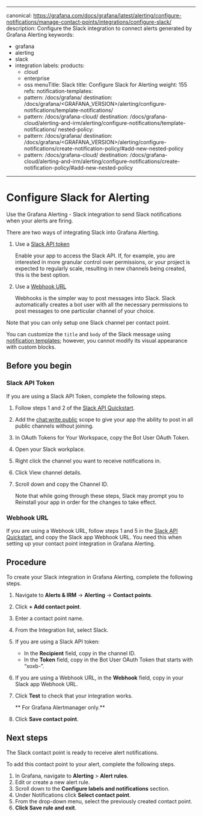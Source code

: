 -----

canonical: https://grafana.com/docs/grafana/latest/alerting/configure-notifications/manage-contact-points/integrations/configure-slack/
description: Configure the Slack integration to connect alerts generated by Grafana Alerting
keywords:

- grafana
- alerting
- slack
- integration
  labels:
  products:
  - cloud
  - enterprise
  - oss
    menuTitle: Slack
    title: Configure Slack for Alerting
    weight: 155
    refs:
    notification-templates:
  - pattern: /docs/grafana/
    destination: /docs/grafana/\<GRAFANA\_VERSION\>/alerting/configure-notifications/template-notifications/
  - pattern: /docs/grafana-cloud/
    destination: /docs/grafana-cloud/alerting-and-irm/alerting/configure-notifications/template-notifications/
    nested-policy:
  - pattern: /docs/grafana/
    destination: /docs/grafana/\<GRAFANA\_VERSION\>/alerting/configure-notifications/create-notification-policy/\#add-new-nested-policy
  - pattern: /docs/grafana-cloud/
    destination: /docs/grafana-cloud/alerting-and-irm/alerting/configure-notifications/create-notification-policy/\#add-new-nested-policy

-----

# Configure Slack for Alerting

Use the Grafana Alerting - Slack integration to send Slack notifications when your alerts are firing.

There are two ways of integrating Slack into Grafana Alerting.

1. Use a [Slack API token](https://api.slack.com/authentication/token-types)
   
   Enable your app to access the Slack API. If, for example, you are interested in more granular control over permissions, or your project is expected to regularly scale, resulting in new channels being created, this is the best option.

2. Use a [Webhook URL](https://api.slack.com/messaging/webhooks)
   
   Webhooks is the simpler way to post messages into Slack. Slack automatically creates a bot user with all the necessary permissions to post messages to one particular channel of your choice.

Note that you can only setup one Slack channel per contact point.

You can customize the `title` and `body` of the Slack message using [notification templates](ref:notification-templates); however, you cannot modify its visual appearance with custom blocks.

## Before you begin

### Slack API Token

If you are using a Slack API Token, complete the following steps.

1. Follow steps 1 and 2 of the [Slack API Quickstart](https://api.slack.com/start/quickstart).

2. Add the [chat:write.public](https://api.slack.com/scopes/chat:write.public) scope to give your app the ability to post in all public channels without joining.

3. In OAuth Tokens for Your Workspace, copy the Bot User OAuth Token.

4. Open your Slack workplace.

5. Right click the channel you want to receive notifications in.

6. Click View channel details.

7. Scroll down and copy the Channel ID.
   
   Note that while going through these steps, Slack may prompt you to Reinstall your app in order for the changes to take effect.

### Webhook URL

If you are using a Webhook URL, follow steps 1 and 5 in the [Slack API Quickstart](https://api.slack.com/start/quickstart), and copy the Slack app Webhook URL. You need this when setting up your contact point integration in Grafana Alerting.

## Procedure

To create your Slack integration in Grafana Alerting, complete the following steps.

1. Navigate to **Alerts & IRM** -\> **Alerting** -\> **Contact points**.

2. Click **+ Add contact point**.

3. Enter a contact point name.

4. From the Integration list, select Slack.

5. If you are using a Slack API token:
   
   - In the **Recipient** field, copy in the channel ID.
   - In the **Token** field, copy in the Bot User OAuth Token that starts with “xoxb-”.

6. If you are using a Webhook URL, in the **Webhook** field, copy in your Slack app Webhook URL.

7. Click **Test** to check that your integration works.
   
   \*\* For Grafana Alertmanager only.\*\*

8. Click **Save contact point**.

## Next steps

The Slack contact point is ready to receive alert notifications.

To add this contact point to your alert, complete the following steps.

1. In Grafana, navigate to **Alerting** \> **Alert rules**.
2. Edit or create a new alert rule.
3. Scroll down to the **Configure labels and notifications** section.
4. Under Notifications click **Select contact point**.
5. From the drop-down menu, select the previously created contact point.
6. **Click Save rule and exit**.
